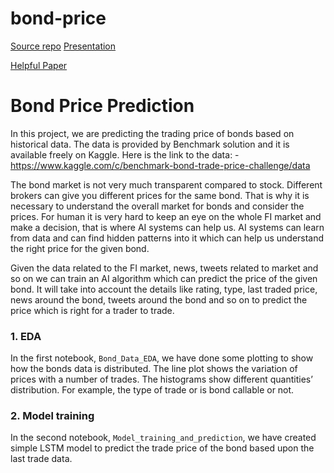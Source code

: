 # bond-price
[Source repo](https://github.com/Pirimid/bond-price-prediction)
[Presentation](https://docs.google.com/presentation/d/1dY-H9sCrjDUCAt_IEq_cEXtWSVEHhqBQI-YBALwyluI/mobilepresent?slide=id.g122d37a8aeb_0_100)

[Helpful Paper](https://medium.com/@thomasbacas/predicting-accurate-bond-prices-with-neural-networks-ff46c051c25c)


# Bond Price Prediction 

In this project, we are predicting the trading price of bonds based on historical data. The data is provided by Benchmark solution and it is available freely on Kaggle. Here is the link to the data: - https://www.kaggle.com/c/benchmark-bond-trade-price-challenge/data

The bond market is not very much transparent compared to stock. Different brokers can give you different prices for the same bond. That is why it is necessary to understand the overall market for bonds and consider the prices. For human it is very hard to keep an eye on the whole FI market and make a decision, that is where AI systems can help us. AI systems can learn from data and can find hidden patterns into it which can help us understand the right price for the given bond. 

Given the data related to the FI market, news, tweets related to market and so on we can train an AI algorithm which can predict the price of the given bond. It will take into account the details like rating, type, last traded price, news around the bond, tweets around the bond and so on to predict the price which is right for a trader to trade. 

### 1. EDA
In the first notebook, `Bond_Data_EDA`, we have done some plotting to show how the bonds data is distributed. 
The line plot shows the variation of prices with a number of trades. 
The histograms show different quantities’ distribution. For example, the type of trade or is bond callable or not. 

### 2. Model training
In the second notebook, `Model_training_and_prediction`, we have created simple LSTM model to predict the trade price of the bond based upon the last trade data.
